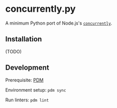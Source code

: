 # concurrently.py

A minimum Python port of Node.js's [`concurrently`][concurrently].

## Installation

(TODO)

## Development

Prerequisite: [PDM](https://pdm-project.org/latest/)

Environment setup: `pdm sync`

Run linters: `pdm lint`

[concurrently]: https://github.com/open-cli-tools/concurrently
